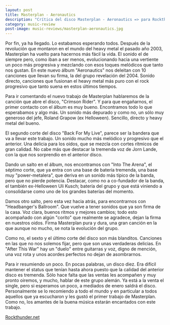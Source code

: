 ```yaml
---
layout: post
title: Masterplan - Aeronautics
description: "Crítica del disco Masterplan - Aeronautics => para Rockthunder.net"
category: music-review
post-image: music-reviews/masterplan-aeronautics.jpg
---
```


Por fin, ya ha llegado. Lo estabamos esperando todos. Después de la revolución que montaron en el mundo del heavy metal el pasado año 2003, Masterplan ha vuelto para hacernos más fácil la vida. El sonido el de siempre pero, como iban a ser menos, evolucionando hacia una vertiente un poco más progresiva y mezclando con esos toques melódicos que tanto nos gustan. En este nuevo álbum "Aeronautics" nos deleitan con 10 canciones que llevan su firma, la del grupo revelación del 2004. Sonido directo, canciones que fusionan el heavy metal más puro con el rock progresivo que tanto suena en estos últimos tiempos.

Para ir comentando el nuevo trabajo de Masterplan hablaremos de la canción que abre el disco, "Crimson Rider". Y para que engañarnos, el primer contacto con el álbum es muy bueno. Encontramos todo lo que esperabamos y algo más. Un sonido más depurado y como no, un sólo muy generoso del jefe, Roland Grapow (ex Helloween). Sencillo, directo y heavy metal del bueno.

El segundo corte del disco "Back For My Live", parece ser la bandera que va a llevar este trabajo. Un sonido mucho más melódico y progresivo que el anterior. Una delicia para los oidos, que se mezcla con cortes rítmicos de gran calidad. No cabe más que destacar la tremenda voz de Jorn Lande, con la que nos sorprendio en el anterior disco.

Dando un salto en el álbum, nos encontramos con "Into The Arena", el séptimo corte, que ya entra con una base de batería tremenda, una base muy "power-metalera", que deriva en un sonido más típico de la banda, pero que no pierde potencia. Destacar, como no a co-fundador de la banda, el también ex-Helloween Uli Kusch; batería del grupo y que está viniendo a consolidarse como uno de los grandes baterías del momento.

Damos otro salto, pero esta vez hacia atrás, para encontrarnos con "Headbanger's Ballroom". Que vuelve a tener sonidos que ya son firma de la casa. Voz clara, buenos ritmos y mejores cambios; todo esto acompañado con algún "corito" que realmente se agradece, dejan la firma en nuestros oidos. Firma Masterplan pura y dura, una gran canción en la que aunque no mucho, se nota la evolución del grupo.

Como no, el sexto y el último corte del disco son más blanditos. Canciones en las que no nos solemos fijar, pero que son unas verdaderas delicias. En "After This War" hay un "duelo" entre guitarras y voz, digno de mención, una voz rota y unos acordes perfectos no dejan de asombrarnos.

Para ir resumiendo un poco. En pocas palabras, un disco diez. Era difícil mantener el status que tenían hasta ahora puesto que la calidad del anterior disco es tremenda. Sólo hace falta que las ventas les acompañen y muy pronto oiremos, y mucho, hablar de este grupo alemán. Ya está a la venta el single, pero si esperamos un poco, a mediados de enero saldrá el disco. Personalmente se lo recomiendo a todo el mundo y en particular a todos aquellos que ya escucharon y les gustó el primer trabajo de Masterplan. Como no, los amantes de la buena música estarán encantados con este trabajo.

[Rockthunder.net](http://www.rockthunder.net/critica/1052/masterplan-aeronautics)
